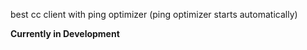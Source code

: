 best cc client with ping optimizer (ping optimizer starts automatically)

**Currently in Development**
